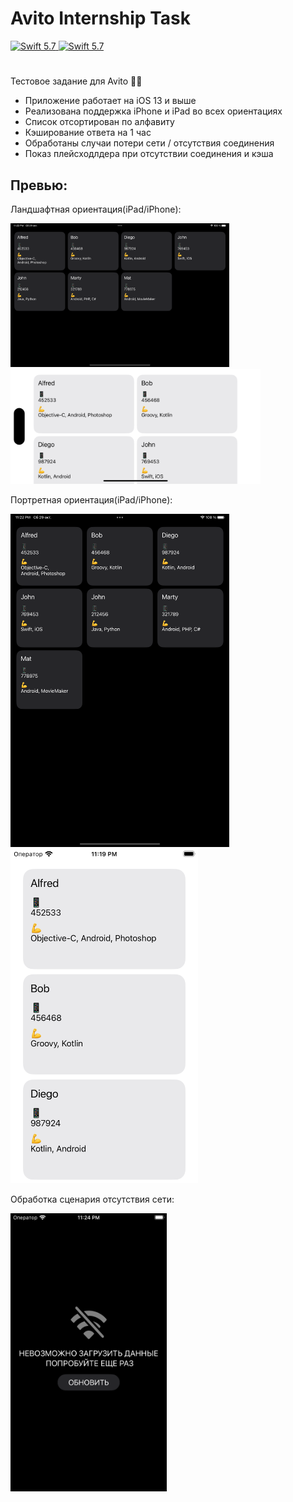 # Avito Internship Task


<a href="https://swift.org">
    <img src="https://img.shields.io/badge/swift-5.7-brightgreen.svg" alt="Swift 5.7">
</a>
<a href="https://swift.org">
    <img src="https://img.shields.io/badge/ios-13.0-blue.svg" alt="Swift 5.7">
</a>

#

Тестовое задание для Avito 👨‍💻

* Приложение работает на iOS 13 и выше
* Реализована поддержка iPhone и iPad во всех ориентациях
* Список отсортирован по алфавиту
* Кэширование ответа на 1 час
* Обработаны случаи потери сети / отсутствия соединения
* Показ плейсходлдера при отсутствии соединения и кэша

## Превью:


Ландшафтная ориентация(iPad/iPhone):
<p float="center">
  <img src="/Previews/iPad_dark_land.png" width="350" />
  <img src="/Previews/iPhone_light_land.png" width="400" />
</p>


Портретная ориентация(iPad/iPhone):
<p float="center">
  <img src="/Previews/iPad_dark_port.png" width="350" /> 
  <img src="/Previews/iPhone_light_port.png" width="300" />
</p>


Обработка сценария отсутствия сети:
<p float="center">
  <img src="/Previews/iPhone_dark_no_connection.png" width="250" />
</p>

